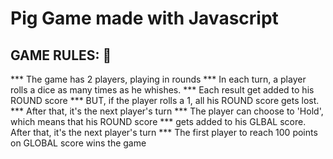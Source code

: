 # Pig Game made with Javascript

## GAME RULES: :metal:
 *** The game has 2 players, playing in rounds
 *** In each turn, a player rolls a dice as many times as he whishes. *** Each result get added to his ROUND score
 *** BUT, if the player rolls a 1, all his ROUND score gets lost. 
 *** After that, it's the next player's turn
 *** The player can choose to 'Hold', which means that his ROUND score *** gets added to his GLBAL score. After that, it's the next player's turn
 *** The first player to reach 100 points on GLOBAL score wins the game